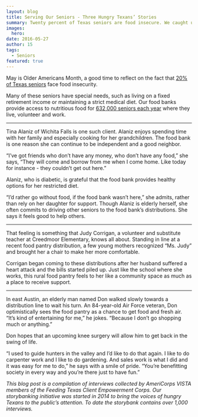 ```yaml
---
layout: blog
title: Serving Our Seniors - Three Hungry Texans’ Stories
summary: Twenty percent of Texas seniors are food insecure. We caught up with three of them. 
images:
  hero: 
date: 2016-05-27
author: 15
tags: 
  - Seniors
featured: true
---
```

May is Older Americans Month, a good time to reflect on the fact that [20% of Texas seniors]( http://www.nfesh.org/wp-content/uploads/2015/04/2012-to-2013-comp-Alpha.pdf) face food insecurity. 

Many of these seniors have special needs, such as living on a fixed retirement income or maintaining a strict medical diet. Our food banks provide access to nutritious food for [632,000 seniors each year]( http://www.feedingtexas.org/product/2014/11/01-Hunger-In-America-2014-Texas-Report) where they live, volunteer and work. 

---

Tina Alaniz of Wichita Falls is one such client. Alaniz enjoys spending time with her family and especially cooking for her grandchildren. The food bank is one reason she can continue to be independent and a good neighbor. 

“I’ve got friends who don’t have any money, who don’t have any food,” she says, “They will come and borrow from me when I come home. Like today for instance - they couldn’t get out here.” 

Alaniz, who is diabetic, is grateful that the food bank provides healthy options for her restricted diet.  

“I’d rather go without food, if the food bank wasn’t here,” she admits, rather than rely on her daughter for support. Though Alaniz is elderly herself, she often commits to driving other seniors to the food bank’s distributions. She says it feels good to help others.  

---

That feeling is something that Judy Corrigan, a volunteer and substitute teacher at Creedmoor Elementary, knows all about. Standing in line at a recent food pantry distribution, a few young mothers recognized “Ms. Judy” and brought her a chair to make her more comfortable. 

Corrigan began coming to these distributions after her husband suffered a heart attack and the bills started piled up. Just like the school where she works, this rural food pantry feels to her like a community space as much as a place to receive support. 

---

In east Austin, an elderly man named Don walked slowly towards a distribution line to wait his turn. An 84-year-old Air Force veteran, Don optimistically sees the food pantry as a chance to get food and fresh air. “It’s kind of entertaining for me,” he jokes. “Because I don’t go shopping much or anything.” 

Don hopes that an upcoming knee surgery will allow him to get back in the swing of life.

“I used to guide hunters in the valley and I’d like to do that again. I like to do carpenter work and I like to do gardening. And sales work is what I did and it was easy for me to do,” he says with a smile of pride. “You’re benefitting society in every way and you’re there just to have fun.” 

*This blog post is a compilation of interviews collected by AmeriCorps VISTA members of the Feeding Texas Client Empowerment Corps. Our storybanking initiative was started in 2014 to bring the voices of hungry Texans to the public’s attention. To date the storybank contains over 1,000 interviews.*
